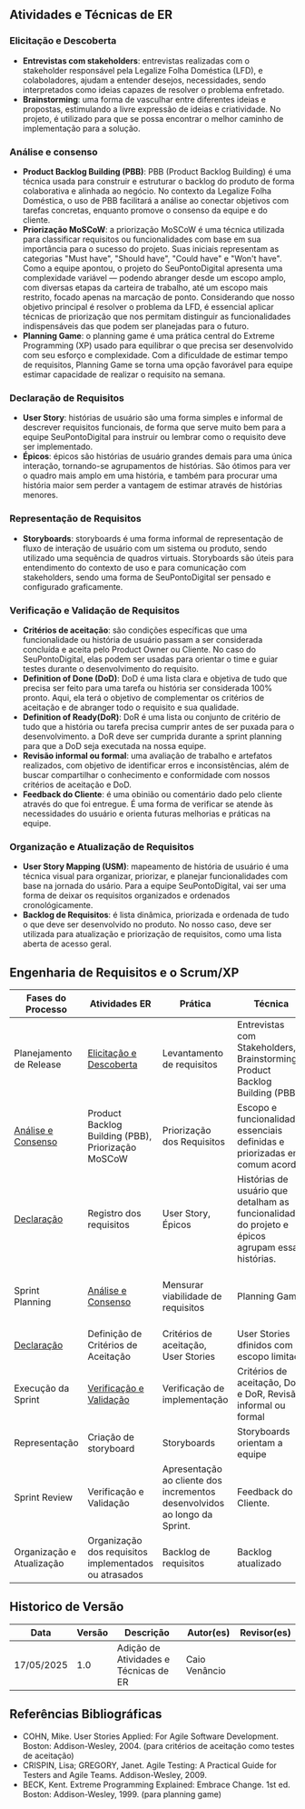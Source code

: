 ## Atividades e Técnicas de ER

### Elicitação e Descoberta
- **Entrevistas com stakeholders**: entrevistas realizadas com o stakeholder responsável pela Legalize Folha Doméstica (LFD), e colaboladores, ajudam a entender desejos, necessidades, sendo interpretados como ideias capazes de resolver o problema enfretado.
- **Brainstorming**: uma forma de vasculhar entre diferentes ideias e propostas, estimulando a livre expressão de ideias e criatividade. No projeto, é utilizado para que se possa encontrar o melhor caminho de implementação para a solução.

### Análise e consenso
- **Product Backlog Building (PBB)**: PBB (Product Backlog Building) é uma técnica usada para construir e estruturar o backlog do produto de forma colaborativa e alinhada ao negócio. No contexto da Legalize Folha Doméstica, o uso de PBB facilitará a análise ao conectar objetivos com tarefas concretas, enquanto promove o consenso da equipe e do cliente.
- **Priorização MoSCoW**: a priorização MoSCoW é uma técnica utilizada para classificar requisitos ou funcionalidades com base em sua importância para o sucesso do projeto. Suas iniciais representam as categorias "Must have", "Should have", "Could have" e "Won't have". Como a equipe apontou, o projeto do SeuPontoDigital apresenta uma complexidade variável — podendo abranger desde um escopo amplo, com diversas etapas da carteira de trabalho, até um escopo mais restrito, focado apenas na marcação de ponto. Considerando que nosso objetivo principal é resolver o problema da LFD, é essencial aplicar técnicas de priorização que nos permitam distinguir as funcionalidades indispensáveis das que podem ser planejadas para o futuro.
- **Planning Game**: o planning game é uma prática central do Extreme Programming (XP) usado para equilibrar o que precisa ser desenvolvido com seu esforço e complexidade. Com a dificuldade de estimar tempo de requisitos, Planning Game se torna uma opção favorável para equipe estimar capacidade de realizar o requisito na semana.

### Declaração de Requisitos
- **User Story**: histórias de usuário são uma forma simples e informal de descrever requisitos funcionais, de forma que serve muito bem para a equipe SeuPontoDigital para instruir ou lembrar como o requisito deve ser implementado.
- **Épicos**: épicos são histórias de usuário grandes demais para uma única interação, tornando-se agrupamentos de histórias. São ótimos para ver o quadro mais amplo em uma história, e também para procurar uma história maior sem perder a vantagem de estimar através de histórias menores.

### Representação de Requisitos
<!-- podemos fazer protótipos ou mockups -->
- **Storyboards**: storyboards é uma forma informal de representação de fluxo de interação de usuário com um sistema ou produto, sendo utilizado uma sequência de quadros virtuais. Storyboards são úteis para entendimento do contexto de uso e para comunicação com stakeholders, sendo uma forma de SeuPontoDigital ser pensado e configurado graficamente.

### Verificação e Validação de Requisitos
- **Critérios de aceitação**: são condições específicas que uma funcionalidade ou história de usuário passam a ser considerada concluída e aceita pelo Product Owner ou Cliente. No caso do SeuPontoDigital, elas podem ser usadas para orientar o time e guiar testes durante o desenvolvimento do requisito. 
- **Definition of Done (DoD)**: DoD é uma lista clara e objetiva de tudo que precisa ser feito para uma tarefa ou história ser considerada 100% pronto. Aqui, ela terá o objetivo de complementar os critérios de aceitação e de abranger todo o requisito e sua qualidade.
- **Definition of Ready(DoR)**: DoR é uma lista ou conjunto de critério de tudo que a história ou tarefa precisa cumprir antes de ser puxada para o desenvolvimento. a DoR deve ser cumprida durante a sprint planning para que a DoD seja executada na nossa equipe.
- **Revisão informal ou formal**: uma avaliação de trabalho e artefatos realizados, com objetivo de identificar erros e inconsistências, além de buscar compartilhar o conhecimento e conformidade com nossos critérios de aceitação e DoD.
- **Feedback do Cliente**: é uma obinião ou comentário dado pelo cliente através do que foi entregue. É uma forma de verificar se atende às necessidades do usuário e orienta futuras melhorias e práticas na equipe.

### Organização e Atualização de Requisitos
- **User Story Mapping (USM)**: mapeamento de história de usuário é uma técnica visual para organizar, priorizar, e planejar funcionalidades com base na jornada do usário. Para a equipe SeuPontoDigital, vai ser uma forma de deixar os requisitos organizados e ordenados cronológicamente.
- **Backlog de Requisitos**: é lista dinâmica, priorizada e ordenada de tudo o que deve ser desenvolvido no produto. No nosso caso, deve ser utilizada para atualização e priorização de requisitos, como uma lista aberta de acesso geral.

## Engenharia de Requisitos e o Scrum/XP
Fases do Processo     | Atividades ER | Prática | Técnica | Resultado Esperado
-------- | ------ | --------- | ----- | ---------
Planejamento de Release | [Elicitação e Descoberta](#elicitacao-e-descoberta) | Levantamento de requisitos | Entrevistas com Stakeholders, Brainstorming, Product Backlog Building (PBB) | Entedimento de problemas, identificação de funcionalidades e lista de necessidades |
 | [Análise e Consenso](#analise-e-consenso) | Product Backlog Building (PBB), Priorização MoSCoW | Priorização dos Requisitos | Escopo e funcionalidades essenciais definidas e priorizadas em comum acordo. | 
 | [Declaração](#declaracao-de-requisitos) | Registro dos requisitos | User Story, Épicos | Histórias de usuário que detalham as funcionalidades do projeto e épicos agrupam essas histórias. | 
Sprint Planning | [Análise e Consenso](#analise-e-consenso) | Mensurar viabilidade de requisitos | Planning Game | Negociação do desenvolvimento na interação com desenvolvedores |
 | [Declaração](#declaracao-de-requisitos) | Definição de Critérios de Aceitação | Critérios de aceitação, User Stories | User Stories dfinidos com escopo limitado |
Execução da Sprint | [Verificação e Validação](#verificao-e-validacao-de-requisitos) | Verificação de implementação | Critérios de aceitação, DoD e DoR, Revisão informal ou formal | Confirmação de que entrega atende requisito |
| Representação | Criação de storyboard | Storyboards | Storyboards orientam a equipe |
Sprint Review | Verificação e Validação | Apresentação ao cliente dos incrementos desenvolvidos ao longo da Sprint. | Feedback do Cliente. | Funcionalidades avaliadas com base no retorno dos clientes. |
 | Organização e Atualização | Organização dos requisitos implementados ou atrasados | Backlog de requisitos | Backlog atualizado |



## Historico de Versão
Data     | Versão | Descrição | Autor(es) | Revisor(es)
-------- | ------ | --------- | ----- | ---------
17/05/2025 | 1.0 | Adição de Atividades e Técnicas de ER | Caio Venâncio  | | <!-- colocar atividade explítcita-->

## Referências Bibliográficas 
- COHN, Mike. User Stories Applied: For Agile Software Development. Boston: Addison-Wesley, 2004. (para critérios de aceitação como testes de aceitação)
- CRISPIN, Lisa; GREGORY, Janet. Agile Testing: A Practical Guide for Testers and Agile Teams. Addison-Wesley, 2009.
- BECK, Kent. Extreme Programming Explained: Embrace Change. 1st ed. Boston: Addison-Wesley, 1999. (para planning game)